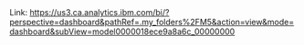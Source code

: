 ##
Link: https://us3.ca.analytics.ibm.com/bi/?perspective=dashboard&pathRef=.my_folders%2FM5&action=view&mode=dashboard&subView=model0000018ece9a8a6c_00000000
